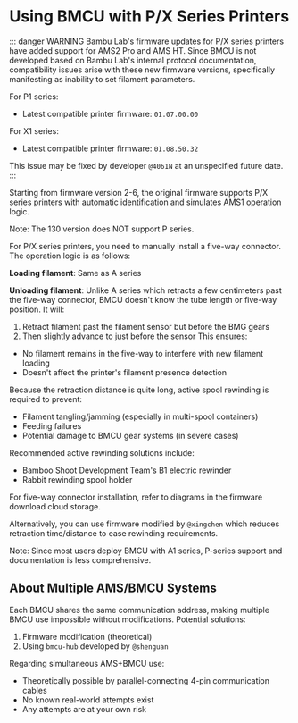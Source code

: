 # Using BMCU with P/X Series Printers

::: danger WARNING
Bambu Lab's firmware updates for P/X series printers have added support for AMS2 Pro and AMS HT. Since BMCU is not developed based on Bambu Lab's internal protocol documentation, compatibility issues arise with these new firmware versions, specifically manifesting as inability to set filament parameters.

For P1 series:

- Latest compatible printer firmware: `01.07.00.00`

For X1 series: 

- Latest compatible printer firmware: `01.08.50.32`

This issue may be fixed by developer `@4061N` at an unspecified future date.
:::

Starting from firmware version 2-6, the original firmware supports P/X series printers with automatic identification and simulates AMS1 operation logic.

Note: The 130 version does NOT support P series.

For P/X series printers, you need to manually install a five-way connector. The operation logic is as follows:

**Loading filament**: Same as A series

**Unloading filament**: Unlike A series which retracts a few centimeters past the five-way connector, BMCU doesn't know the tube length or five-way position. It will:

1. Retract filament past the filament sensor but before the BMG gears
2. Then slightly advance to just before the sensor
This ensures:

- No filament remains in the five-way to interfere with new filament loading
- Doesn't affect the printer's filament presence detection

Because the retraction distance is quite long, active spool rewinding is required to prevent:

- Filament tangling/jamming (especially in multi-spool containers)
- Feeding failures
- Potential damage to BMCU gear systems (in severe cases)

Recommended active rewinding solutions include:

- Bamboo Shoot Development Team's B1 electric rewinder
- Rabbit rewinding spool holder

For five-way connector installation, refer to diagrams in the firmware download cloud storage.

Alternatively, you can use firmware modified by `@xingchen` which reduces retraction time/distance to ease rewinding requirements.

Note: Since most users deploy BMCU with A1 series, P-series support and documentation is less comprehensive.

## About Multiple AMS/BMCU Systems

Each BMCU shares the same communication address, making multiple BMCU use impossible without modifications. Potential solutions:

1. Firmware modification (theoretical)
2. Using `bmcu-hub` developed by `@shenguan`

Regarding simultaneous AMS+BMCU use:

- Theoretically possible by parallel-connecting 4-pin communication cables
- No known real-world attempts exist
- Any attempts are at your own risk